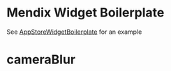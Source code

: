 # Mendix Widget Boilerplate

See [AppStoreWidgetBoilerplate](https://github.com/mendix/AppStoreWidgetBoilerplate/) for an example
# cameraBlur
